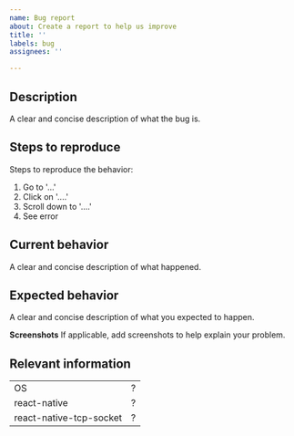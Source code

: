 ```yaml
---
name: Bug report
about: Create a report to help us improve
title: ''
labels: bug
assignees: ''

---
```


## Description
A clear and concise description of what the bug is.

## Steps to reproduce
Steps to reproduce the behavior:
1. Go to '...'
2. Click on '....'
3. Scroll down to '....'
4. See error

## Current behavior
A clear and concise description of what happened.

## Expected behavior
A clear and concise description of what you expected to happen.

**Screenshots**
If applicable, add screenshots to help explain your problem.

## Relevant information
|             |     |
| ----------- | --- |
| OS | ?   |
| react-native | ?   |
| react-native-tcp-socket  | ?   |
